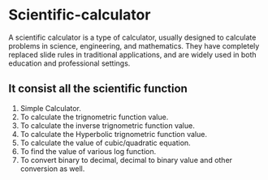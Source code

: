 # Scientific-calculator
A scientific calculator is a type of calculator, usually designed to calculate problems in science, engineering, and mathematics. They have completely replaced slide rules in traditional applications, and are widely used in both education and professional settings.

## It consist all the scientific function
1. Simple Calculator.
2. To calculate the trignometric function value.
3. To calculate the inverse trignometric function value.
4. To calculate the Hyperbolic trignometric function value.
5. To calculate the value of cubic/quadratic equation.
6. To find the value of various log function.
7. To convert binary to decimal, decimal to binary value and other conversion as well.
